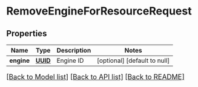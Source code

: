 # RemoveEngineForResourceRequest
## Properties

Name | Type | Description | Notes
------------ | ------------- | ------------- | -------------
**engine** | [**UUID**](UUID.md) | Engine ID | [optional] [default to null]

[[Back to Model list]](../README.md#documentation-for-models) [[Back to API list]](../README.md#documentation-for-api-endpoints) [[Back to README]](../README.md)

<style>
     p, ul, ol, li { font-size: 18px !important;}
</style>

